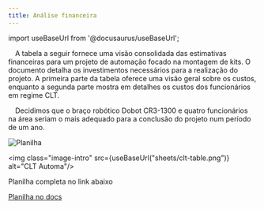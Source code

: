 ```yaml
---
title: Análise financeira
---
```


import useBaseUrl from '@docusaurus/useBaseUrl';

&emsp;A tabela a seguir fornece uma visão consolidada das estimativas financeiras para um projeto de automação focado na montagem de kits. O documento detalha os investimentos necessários para a realização do projeto. A primeira parte da tabela oferece uma visão geral sobre os custos, enquanto a segunda parte mostra em detalhes os custos dos funcionários em regime CLT.

&emsp;Decidimos que o braço robótico Dobot CR3-1300 e quatro funcionários na área seriam o mais adequado para a conclusão do projeto num período de um ano.

![Planilha](/sheets/planilha-analise-financeira.png)

<img class="image-intro" src={useBaseUrl("sheets/clt-table.png")} alt="CLT Automa"/>

Planilha completa no link abaixo

[Planilha no docs](https://docs.google.com/spreadsheets/d/1nstWvWUKMwlCGVw10XaUPamvqKuEAugm/edit?usp=sharing&ouid=111546217831868931141&rtpof=true&sd=true)
